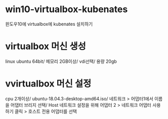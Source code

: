 # win10-virtualbox-kubenates
윈도우10에 virtualbox에 kubenates 설치하기

# virtualbox 머신 생성
linux ubuntu 64bit/ 메모리 2GB이상/ vdi선택/ 용량 20gb

# vvirtualbox 머신 설정
cpu 2개이상/ ubuntu-18.04.3-desktop-amd64.iso/ 네트워크 > 어댑터1에서 이름을 어댑터 브리지 선택/ Host 네트워크 설정을 위해 어댑터 2 > 네트워크 어댑터 사용하기 클릭 > 호스트 전용 어댑터를 선택 
